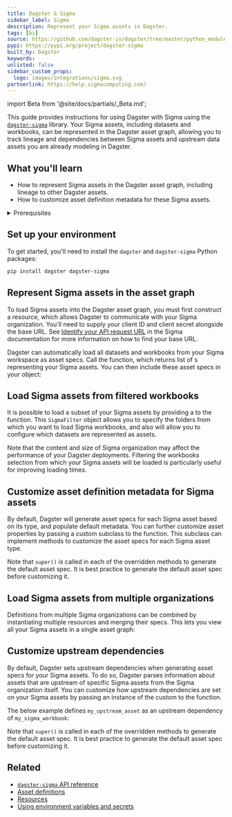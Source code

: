 ```yaml
---
title: Dagster & Sigma
sidebar_label: Sigma
description: Represent your Sigma assets in Dagster.
tags: [bi]
source: https://github.com/dagster-io/dagster/tree/master/python_modules/libraries/dagster-sigma
pypi: https://pypi.org/project/dagster-sigma
built_by: Dagster
keywords:
unlisted: false
sidebar_custom_props:
  logo: images/integrations/sigma.svg
partnerlink: https://help.sigmacomputing.com/
---
```


import Beta from '@site/docs/partials/\_Beta.md';

<Beta />

This guide provides instructions for using Dagster with Sigma using the [`dagster-sigma`](/api/libraries/dagster-sigma) library. Your Sigma assets, including datasets and workbooks, can be represented in the Dagster asset graph, allowing you to track lineage and dependencies between Sigma assets and upstream data assets you are already modeling in Dagster.

## What you'll learn

- How to represent Sigma assets in the Dagster asset graph, including lineage to other Dagster assets.
- How to customize asset definition metadata for these Sigma assets.

<details>
  <summary>Prerequisites</summary>

- The `dagster-sigma` library installed in your environment
- Familiarity with asset definitions and the Dagster asset graph
- Familiarity with Dagster resources
- Familiarity with Sigma concepts, like datasets and workbooks
- A Sigma organization
- A Sigma client ID and client secret. For more information, see [Generate API client credentials](https://help.sigmacomputing.com/reference/generate-client-credentials#generate-api-client-credentials) in the Sigma documentation.

</details>

## Set up your environment

To get started, you'll need to install the `dagster` and `dagster-sigma` Python packages:

```bash
pip install dagster dagster-sigma
```

## Represent Sigma assets in the asset graph

To load Sigma assets into the Dagster asset graph, you must first construct a <PyObject section="libraries" module="dagster_sigma" object="SigmaOrganization" /> resource, which allows Dagster to communicate with your Sigma organization. You'll need to supply your client ID and client secret alongside the base URL. See [Identify your API request URL](https://help.sigmacomputing.com/reference/get-started-sigma-api#identify-your-api-request-url) in the Sigma documentation for more information on how to find your base URL.

Dagster can automatically load all datasets and workbooks from your Sigma workspace as asset specs. Call the <PyObject section="libraries" module="dagster_sigma" object="load_sigma_asset_specs" /> function, which returns list of <PyObject section="assets" module="dagster" object="AssetSpec" />s representing your Sigma assets. You can then include these asset specs in your <PyObject section="definitions" module="dagster" object="Definitions" /> object:

<CodeExample path="docs_snippets/docs_snippets/integrations/sigma/representing-sigma-assets.py" />

## Load Sigma assets from filtered workbooks

It is possible to load a subset of your Sigma assets by providing a <PyObject section="libraries" module="dagster_sigma" object="SigmaFilter" /> to the <PyObject section="libraries" module="dagster_sigma" object="load_sigma_asset_specs" /> function. This `SigmaFilter` object allows you to specify the folders from which you want to load Sigma workbooks, and also will allow you to configure which datasets are represented as assets.

Note that the content and size of Sigma organization may affect the performance of your Dagster deployments. Filtering the workbooks selection from which your Sigma assets will be loaded is particularly useful for improving loading times.

<CodeExample path="docs_snippets/docs_snippets/integrations/sigma/filtering-sigma-assets.py" />

## Customize asset definition metadata for Sigma assets

By default, Dagster will generate asset specs for each Sigma asset based on its type, and populate default metadata. You can further customize asset properties by passing a custom <PyObject section="libraries" module="dagster_sigma" object="DagsterSigmaTranslator" /> subclass to the <PyObject section="libraries" module="dagster_sigma" object="load_sigma_asset_specs" /> function. This subclass can implement methods to customize the asset specs for each Sigma asset type.

<CodeExample path="docs_snippets/docs_snippets/integrations/sigma/customize-sigma-asset-defs.py" />

Note that `super()` is called in each of the overridden methods to generate the default asset spec. It is best practice to generate the default asset spec before customizing it.

## Load Sigma assets from multiple organizations

Definitions from multiple Sigma organizations can be combined by instantiating multiple <PyObject section="libraries" module="dagster_sigma" object="SigmaOrganization" /> resources and merging their specs. This lets you view all your Sigma assets in a single asset graph:

<CodeExample path="docs_snippets/docs_snippets/integrations/sigma/multiple-sigma-organizations.py" />

## Customize upstream dependencies

By default, Dagster sets upstream dependencies when generating asset specs for your Sigma assets. To do so, Dagster parses information about assets that are upstream of specific Sigma assets from the Sigma organization itself. You can customize how upstream dependencies are set on your Sigma assets by passing an instance of the custom <PyObject section="libraries" module="dagster_sigma" object="DagsterSigmaTranslator" /> to the <PyObject section="libraries" module="dagster_sigma" object="load_sigma_asset_specs" /> function.

The below example defines `my_upstream_asset` as an upstream dependency of `my_sigma_workbook`:

<CodeExample
    startAfter="start_upstream_asset"
    endBefore="end_upstream_asset"
    path="docs_snippets/docs_snippets/integrations/sigma/customize_upstream_dependencies.py"
/>

Note that `super()` is called in each of the overridden methods to generate the default asset spec. It is best practice to generate the default asset spec before customizing it.

## Related

- [`dagster-sigma` API reference](/api/libraries/dagster-sigma)
- [Asset definitions](/guides/build/assets/defining-assets)
- [Resources](/guides/build/external-resources/)
- [Using environment variables and secrets](/guides/deploy/using-environment-variables-and-secrets)
